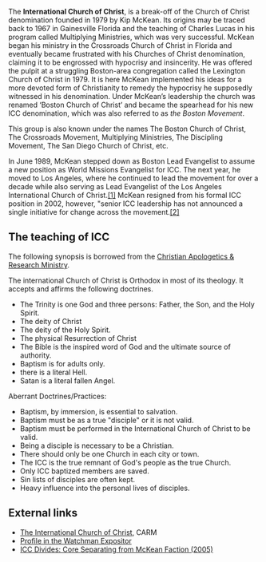 The **International Church of Christ**, is a break-off of the
Church of Christ denomination founded in 1979 by Kip McKean. Its
origins may be traced back to 1967 in Gainesville Florida and the
teaching of Charles Lucas in his program called Multiplying
Ministries, which was very successful. McKean began his ministry in
the Crossroads Church of Christ in Florida and eventually became
frustrated with his Churches of Christ denomination, claiming it to
be engrossed with hypocrisy and insincerity. He was offered the
pulpit at a struggling Boston-area congregation called the
Lexington Church of Christ in 1979. It is here McKean implemented
his ideas for a more devoted form of Christianity to remedy the
hypocrisy he supposedly witnessed in his denomination. Under
McKean’s leadership the church was renamed ‘Boston Church of
Christ’ and became the spearhead for his new ICC denomination,
which was also referred to as *the Boston Movement*.

This group is also known under the names The Boston Church of
Christ, The Crossroads Movement, Multiplying Ministries, The
Discipling Movement, The San Diego Church of Christ, etc.

In June 1989, McKean stepped down as Boston Lead Evangelist to
assume a new position as World Missions Evangelist for ICC. The
next year, he moved to Los Angeles, where he continued to lead the
movement for over a decade while also serving as Lead Evangelist of
the Los Angeles International Church of
Christ.[[1]](http://www.rightcyberup.org/news/resignation.html)
McKean resigned from his formal ICC position in 2002, however,
"senior ICC leadership has not announced a single initiative for
change across the
movement.[[2]](http://www.rightcyberup.org/news/resignation.html)

## The teaching of ICC

The following synopsis is borrowed from the
[Christian Apologetics & Research Ministry](http://www.carm.org/).

The international Church of Christ is Orthodox in most of its
theology. It accepts and affirms the following doctrines.

-   The Trinity is one God and three persons: Father, the Son, and
    the Holy Spirit.
-   The deity of Christ
-   The deity of the Holy Spirit.
-   The physical Resurrection of Christ
-   The Bible is the inspired word of God and the ultimate source
    of authority.
-   Baptism is for adults only.
-   there is a literal Hell.
-   Satan is a literal fallen Angel.

Aberrant Doctrines/Practices:

-   Baptism, by immersion, is essential to salvation.
-   Baptism must be as a true "disciple" or it is not valid.
-   Baptism must be performed in the International Church of Christ
    to be valid.
-   Being a disciple is necessary to be a Christian.
-   There should only be one Church in each city or town.
-   The ICC is the true remnant of God's people as the true Church.
-   Only ICC baptized members are saved.
-   Sin lists of disciples are often kept.
-   Heavy influence into the personal lives of disciples.

## External links

-   [The International Church of Christ](http://www.carm.org/icc.htm),
    CARM
-   [Profile in the Watchman Expositor](http://www.watchman.org/profile/bostnpro.htm)
-   [ICC Divides: Core Separating from McKean Faction (2005)](http://www.rightcyberup.org/)



